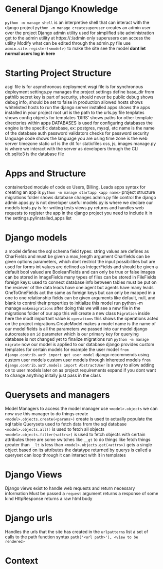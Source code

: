 # General Django Knowledge
`python -m manage shell` is an interpretive shell that can interact with the django project
`python -m manage createsuperuser` creates an admin user over the project
Django admin utility
    used for simplified site administration
    get to the admin utility at https://<domain>:<port>/admin
    only superusers can access the utility
    Modify what can be edited through the admin.py file
        use `admin.site.register(<model>)` to make the site see the model
    **dont let normal users log in here**

# Starting Project Structure
asgi file is for asynchronous deployment
wsgi file is for synchronous deployment
settings.py manages the project settings
    define base_dir from pathlib
    secret key is part of security, should never be public
    debug shows debug info, should be set to false in production
    allowed hosts shows whitelisted hosts to run the django server
    installed apps shows the apps installed in your project
    root url is the path to the urls.py file
    tenplates shows config objects for templates
        'DIRS' shows paths for other template directories within apps
    DATABASES is used for configuring databases 
    the engine is the specific database, ex: postgres, mysql, etc
    name is the name of the database
    auth password validators checks for password security
    language code shows the language you are using
    time zone is the web server timezone
    static url is the dit for staticfiles
        css, js, images
manage.py is where we interact with the server as developers through the CLI
db.sqlite3 is the database file

# Apps and Structure
containerized module of code
    ex Users, Billing, Leads apps
syntax for creating an app is `python -m manage startapp <app name>`
project structure
    migrations folder shows database changes
    admin.py file control the django admin
    apps.py is not developer useful
    models.py is where we declare our models
    tests.py is for writing tests
    views.py returns and handles web requests
to register the app in the django project you need to include it in the settings.py/installed_apps list

# Django models
a model defines the sql schema
field types:
    string values are defines as CharFields and must be given a max_length argument
        Charfields can be given options parameters, which dont restrict the input possibilities but are used for forms
    int values are defined as IntegerFields and should be given a default
    bool valued are BooleanFields and can only be true or false
    images can be stored in ImageFields
    many types of files can be stored in FileFields
    foreign keys:
        used to connect database info between tables
        must be put on the reciever of the data
            leads have one agent but agents have many leads
    OneToOneFields act the same as foreign keys but can only be mapped in a one to one relationship
fields can be given arguments like default, null, and blank to control their properties
to initialize this model run python -m manage `makemigrations`
    after doing this we will see a new file in the migrations folder of our app
    this will create a new class `Migration`
        inside here the modt important value is `operations`
            this shows the operations acted on the project
            migrations.CreateModel makes a model
            name is the name of our model
            fields is all the parameters we passed into our model
            django autocreates an `id` parameter which is our primary key for querying
            database is not changed yet
to finalize migrations run `python -m manage migrate`
    now our model is applied to our database
django provides custom templates for certain models
    for example the user model
        `from django.contrib.auth import get_user_model`
        django recommends using custom user models
    custom user models through inhereted models
        `from django.contrib.auth.models import AbstractUser`
        is a way to allow adding on to user models later on as project requirements expand
        if you dont want to change anything initally just pass in the class

# Querysets and managers
Model Managers
    to access the model manager use `<model>.objects`
    we can now use this manager to do things
        create
            `<model>.objects.create(<params>)`
            create is used to actually populate the sql table
Querysets
    used to fetch data from the sql database
        `<model>.objects.all()` is used to fetch all objects
        `<model>.objects.filter(<attrs>)` is used to fetch objects with certain attributes
            there are some switches like `__gt` to do things like fetch things greater than
            `__lt` is less than
        `<model>.objects.get(<attrs>)` gets a single object based on its attributes
    the datatype returned by querys is called a queryset
        can loop through it
        can interact with it in templates
    
# Django Views
Django views exist to handle web requests and return necessary information
Must be passed a `request` argument
returns a response of some kind
    HttpResponse returns a raw html body

# Django urls 
Handles the urls that the site has
created in the `urlpatterns` list
    a set of calls to the path function
    syntax `path('<url path>'), <view to be rendered>`

# Context